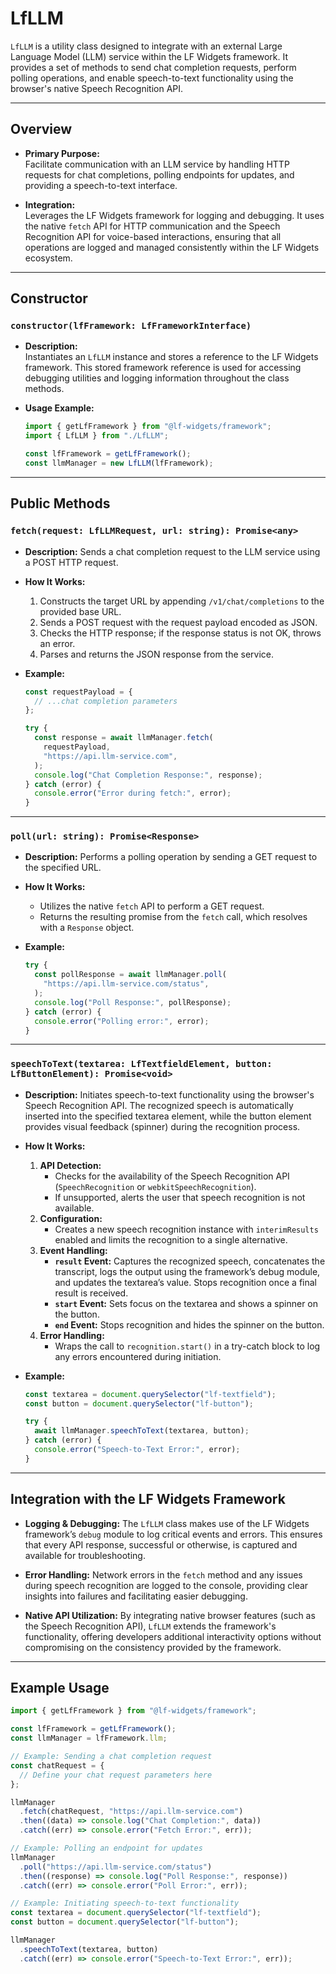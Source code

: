 # LfLLM

`LfLLM` is a utility class designed to integrate with an external Large Language Model (LLM) service within the LF Widgets framework. It provides a set of methods to send chat completion requests, perform polling operations, and enable speech-to-text functionality using the browser's native Speech Recognition API.

---

## Overview

- **Primary Purpose:**  
  Facilitate communication with an LLM service by handling HTTP requests for chat completions, polling endpoints for updates, and providing a speech-to-text interface.

- **Integration:**  
  Leverages the LF Widgets framework for logging and debugging. It uses the native `fetch` API for HTTP communication and the Speech Recognition API for voice-based interactions, ensuring that all operations are logged and managed consistently within the LF Widgets ecosystem.

---

## Constructor

### `constructor(lfFramework: LfFrameworkInterface)`

- **Description:**  
  Instantiates an `LfLLM` instance and stores a reference to the LF Widgets framework. This stored framework reference is used for accessing debugging utilities and logging information throughout the class methods.

- **Usage Example:**

  ```ts
  import { getLfFramework } from "@lf-widgets/framework";
  import { LfLLM } from "./LfLLM";

  const lfFramework = getLfFramework();
  const llmManager = new LfLLM(lfFramework);
  ```

---

## Public Methods

### `fetch(request: LfLLMRequest, url: string): Promise<any>`

- **Description:** Sends a chat completion request to the LLM service using a POST HTTP request.

- **How It Works:**

  1. Constructs the target URL by appending `/v1/chat/completions` to the provided base URL.
  2. Sends a POST request with the request payload encoded as JSON.
  3. Checks the HTTP response; if the response status is not OK, throws an error.
  4. Parses and returns the JSON response from the service.

- **Example:**

  ```ts
  const requestPayload = {
    // ...chat completion parameters
  };

  try {
    const response = await llmManager.fetch(
      requestPayload,
      "https://api.llm-service.com",
    );
    console.log("Chat Completion Response:", response);
  } catch (error) {
    console.error("Error during fetch:", error);
  }
  ```

---

### `poll(url: string): Promise<Response>`

- **Description:** Performs a polling operation by sending a GET request to the specified URL.

- **How It Works:**

  - Utilizes the native `fetch` API to perform a GET request.
  - Returns the resulting promise from the `fetch` call, which resolves with a `Response` object.

- **Example:**

  ```ts
  try {
    const pollResponse = await llmManager.poll(
      "https://api.llm-service.com/status",
    );
    console.log("Poll Response:", pollResponse);
  } catch (error) {
    console.error("Polling error:", error);
  }
  ```

---

### `speechToText(textarea: LfTextfieldElement, button: LfButtonElement): Promise<void>`

- **Description:** Initiates speech-to-text functionality using the browser's Speech Recognition API. The recognized speech is automatically inserted into the specified textarea element, while the button element provides visual feedback (spinner) during the recognition process.

- **How It Works:**

  1. **API Detection:**
     - Checks for the availability of the Speech Recognition API (`SpeechRecognition` or `webkitSpeechRecognition`).
     - If unsupported, alerts the user that speech recognition is not available.
  2. **Configuration:**
     - Creates a new speech recognition instance with `interimResults` enabled and limits the recognition to a single alternative.
  3. **Event Handling:**
     - **`result` Event:** Captures the recognized speech, concatenates the transcript, logs the output using the framework’s debug module, and updates the textarea’s value. Stops recognition once a final result is received.
     - **`start` Event:** Sets focus on the textarea and shows a spinner on the button.
     - **`end` Event:** Stops recognition and hides the spinner on the button.
  4. **Error Handling:**
     - Wraps the call to `recognition.start()` in a try-catch block to log any errors encountered during initiation.

- **Example:**

  ```ts
  const textarea = document.querySelector("lf-textfield");
  const button = document.querySelector("lf-button");

  try {
    await llmManager.speechToText(textarea, button);
  } catch (error) {
    console.error("Speech-to-Text Error:", error);
  }
  ```

---

## Integration with the LF Widgets Framework

- **Logging & Debugging:** The `LfLLM` class makes use of the LF Widgets framework’s `debug` module to log critical events and errors. This ensures that every API response, successful or otherwise, is captured and available for troubleshooting.

- **Error Handling:** Network errors in the `fetch` method and any issues during speech recognition are logged to the console, providing clear insights into failures and facilitating easier debugging.

- **Native API Utilization:** By integrating native browser features (such as the Speech Recognition API), `LfLLM` extends the framework's functionality, offering developers additional interactivity options without compromising on the consistency provided by the framework.

---

## Example Usage

```ts
import { getLfFramework } from "@lf-widgets/framework";

const lfFramework = getLfFramework();
const llmManager = lfFramework.llm;

// Example: Sending a chat completion request
const chatRequest = {
  // Define your chat request parameters here
};

llmManager
  .fetch(chatRequest, "https://api.llm-service.com")
  .then((data) => console.log("Chat Completion:", data))
  .catch((err) => console.error("Fetch Error:", err));

// Example: Polling an endpoint for updates
llmManager
  .poll("https://api.llm-service.com/status")
  .then((response) => console.log("Poll Response:", response))
  .catch((err) => console.error("Poll Error:", err));

// Example: Initiating speech-to-text functionality
const textarea = document.querySelector("lf-textfield");
const button = document.querySelector("lf-button");

llmManager
  .speechToText(textarea, button)
  .catch((err) => console.error("Speech-to-Text Error:", err));
```
